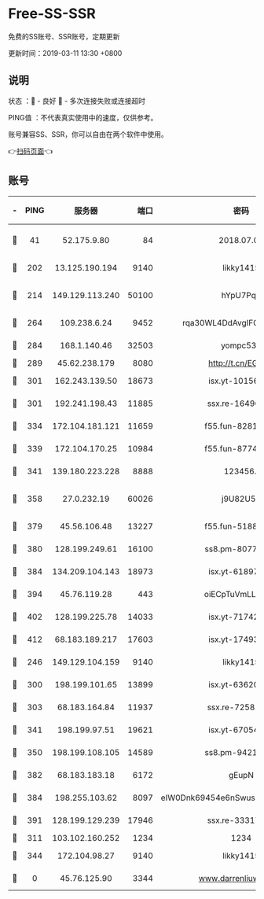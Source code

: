 # Free-SS-SSR

免费的SS账号、SSR账号，定期更新

更新时间：2019-03-11 13:30 +0800

## 说明

状态     ：🙂 - 良好 🙁 - 多次连接失败或连接超时

PING值   ：不代表真实使用中的速度，仅供参考。

账号兼容SS、SSR，你可以自由在两个软件中使用。

👉[扫码页面](https://liesauer.github.io/Free-SS-SSR/)👈

## 账号

|-|PING|服务器|端口|密码|加密方式|区域|
|:----:|:----:|:-----:|-----:|:----:|:----:|:----:|
|🙂|41|52.175.9.80|84|2018.07.07|chacha20-ietf-poly1305|HK|
|🙂|202|13.125.190.194|9140|likky1415|aes-256-cfb|KR|
|🙂|214|149.129.113.240|50100|hYpU7PqP|chacha20-ietf-poly1305|CN|
|🙂|264|109.238.6.24|9452|rqa30WL4DdAvgIFG6Fs3znzTa|aes-256-cfb|FR|
|🙂|284|168.1.140.46|32503|yompc535|aes-256-cfb|AU|
|🙂|289|45.62.238.179|8080|http://t.cn/EGJIyrl|rc4-md5|CA|
|🙂|301|162.243.139.50|18673|isx.yt-10156175|aes-256-cfb|US|
|🙂|301|192.241.198.43|11885|ssx.re-16496938|aes-256-cfb|US|
|🙂|334|172.104.181.121|11659|f55.fun-82812137|aes-256-cfb|SG|
|🙂|339|172.104.170.25|10984|f55.fun-87743875|aes-256-cfb|SG|
|🙂|341|139.180.223.228|8888|123456..|aes-256-cfb|JP|
|🙂|358|27.0.232.19|60026|j9U82U53|xchacha20-ietf-poly1305|HK|
|🙂|379|45.56.106.48|13227|f55.fun-51885507|aes-256-cfb|US|
|🙂|380|128.199.249.61|16100|ss8.pm-80771462|aes-256-cfb|SG|
|🙂|384|134.209.104.143|18973|isx.yt-61897203|aes-256-cfb|SG|
|🙂|394|45.76.119.28|443|oiECpTuVmLLxk4Ts|aes-256-cfb|AU|
|🙂|402|128.199.225.78|14033|isx.yt-71742892|aes-256-cfb|SG|
|🙂|412|68.183.189.217|17603|isx.yt-17493612|aes-256-cfb|SG|
|🙂|246|149.129.104.159|9140|likky1415|aes-256-cfb|HK|
|🙂|300|198.199.101.65|13899|isx.yt-63620378|aes-256-cfb|US|
|🙂|303|68.183.164.84|11937|ssx.re-72581382|aes-256-cfb|US|
|🙂|341|198.199.97.51|19621|isx.yt-67054944|aes-256-cfb|US|
|🙂|350|198.199.108.105|14589|ss8.pm-94215844|aes-256-cfb|US|
|🙂|382|68.183.183.18|6172|gEupN|aes-256-cfb|SG|
|🙂|384|198.255.103.62|8097|eIW0Dnk69454e6nSwuspv9DmS201tQ0D|aes-256-cfb|US|
|🙂|391|128.199.129.239|17946|ssx.re-33317571|aes-256-cfb|SG|
|🙁|311|103.102.160.252|1234|1234|rc4-md5|JP|
|🙁|344|172.104.98.27|9140|likky1415|aes-256-cfb|JP|
|🙁|0|45.76.125.90|3344|www.darrenliuwei.com|aes-256-cfb|AU|
